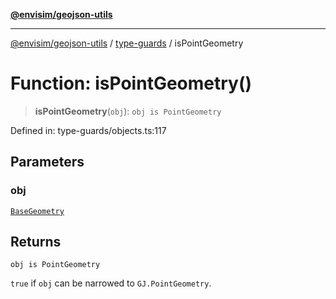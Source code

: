 [**@envisim/geojson-utils**](../../README.md)

---

[@envisim/geojson-utils]() / [type-guards](../README.md) / isPointGeometry

# Function: isPointGeometry()

> **isPointGeometry**(`obj`): `obj is PointGeometry`

Defined in: type-guards/objects.ts:117

## Parameters

### obj

[`BaseGeometry`](../../geojson/type-aliases/BaseGeometry.md)

## Returns

`obj is PointGeometry`

`true` if `obj` can be narrowed to `GJ.PointGeometry`.
